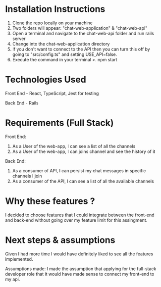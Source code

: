 
# Installation Instructions

1. Clone the repo locally on your machine
2. Two folders will appear: "chat-web-application" & "chat-web-api"
3. Open a terminal and navigate to the chat-web-api folder and run rails server
4. Change into the chat-web-application directory
5. If you don't want to connect to the API then you can turn this off by going to "src/config.ts" and setting USE_API=false.
6. Execute the command in your terminal >. npm start


# Technologies Used

Front End - React, TypeScript, Jest for testing

Back End - Rails


# Requirements (Full Stack)
Front End:

1. As a User of the web-app, I can see a list of all the channels 
2. As a User of the web-app, I can joins channel and see the history of it

Back End:

1. As a consumer of API, I can persist my chat messages in specific channels I join
2. As a consumer of the API, I can see a list of all the available channels


# Why these features ?

I decided to choose features that I could integrate between the front-end and back-end without going over my feature limit for this assingment.

# Next steps & assumptions

Given I had more time I would have definitely liked to see all the features implemented. 

Assumptions made: I made the assumption that applying for the full-stack developer role that it would have made sense to connect my front-end to my api. 
